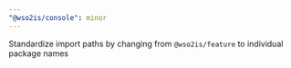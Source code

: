 ```yaml
---
"@wso2is/console": minor
---
```


Standardize import paths by changing from `@wso2is/feature` to individual package names
